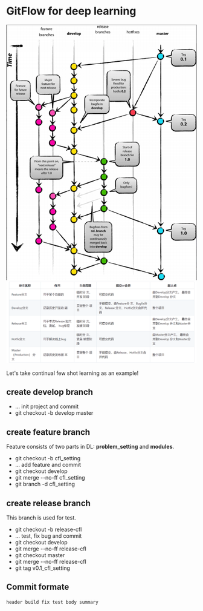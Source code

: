 # GitFlow for deep learning
![](gitflow示意图.png)
![img.png](img.png)

Let's take continual few shot learning as an example!
## create develop branch
+ ... init project and commit
+ git checkout -b develop master
## create feature branch
Feature consists of two parts in DL: **problem_setting** and **modules**.
+ git checkout -b cfl_setting
+ ... add feature and commit
+ git checkout develop
+ git merge --no-ff cfl_setting
+ git branch -d cfl_setting
## create release branch
This branch is used for test.
+ git checkout -b release-cfl
+ ... test, fix bug and commit
+ git checkout develop
+ git merge --no-ff release-cfl
+ git checkout master
+ git merge --no-ff release-cfl
+ git tag v0.1_cfl_setting
## Commit formate

`header build fix test
body summary 
`



